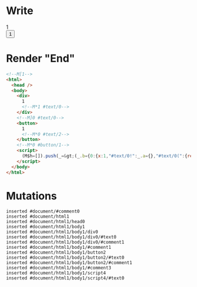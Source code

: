 # Write
  <!M[1><div>1<!M*1 #text/0></div><!M]0 #text/0><button>1<!M*0 #text/2></button><!M*0 #button/1><script>(M$h=[]).push(_=>(_.b={0:{x:1,"#text/0!":_.a={},"#text/0(":{renderBody:_._["packages/translator-tags/src/__tests__/fixtures/define-tag-render-attr-signal/template.marko_1_renderer"]}},1:_.a}),[0,"packages/translator-tags/src/__tests__/fixtures/define-tag-render-attr-signal/template.marko_0_x",])</script>


# Render "End"
```html
<!--M[1-->
<html>
  <head />
  <body>
    <div>
      1
      <!--M*1 #text/0-->
    </div>
    <!--M]0 #text/0-->
    <button>
      1
      <!--M*0 #text/2-->
    </button>
    <!--M*0 #button/1-->
    <script>
      (M$h=[]).push(_=&gt;(_.b={0:{x:1,"#text/0!":_.a={},"#text/0(":{renderBody:_._["packages/translator-tags/src/__tests__/fixtures/define-tag-render-attr-signal/template.marko_1_renderer"]}},1:_.a}),[0,"packages/translator-tags/src/__tests__/fixtures/define-tag-render-attr-signal/template.marko_0_x",])
    </script>
  </body>
</html>
```

# Mutations
```
inserted #document/#comment0
inserted #document/html1
inserted #document/html1/head0
inserted #document/html1/body1
inserted #document/html1/body1/div0
inserted #document/html1/body1/div0/#text0
inserted #document/html1/body1/div0/#comment1
inserted #document/html1/body1/#comment1
inserted #document/html1/body1/button2
inserted #document/html1/body1/button2/#text0
inserted #document/html1/body1/button2/#comment1
inserted #document/html1/body1/#comment3
inserted #document/html1/body1/script4
inserted #document/html1/body1/script4/#text0
```